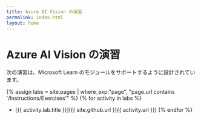 ```yaml
---
title: Azure AI Vision の演習
permalink: index.html
layout: home
---
```


# Azure AI Vision の演習

次の演習は、Microsoft Learn のモジュールをサポートするように設計されています。


{% assign labs = site.pages | where_exp:"page", "page.url contains '/Instructions/Exercises'" %} {% for activity in labs  %}
- [{{ activity.lab.title }}]({{ site.github.url }}{{ activity.url }}) {% endfor %}
